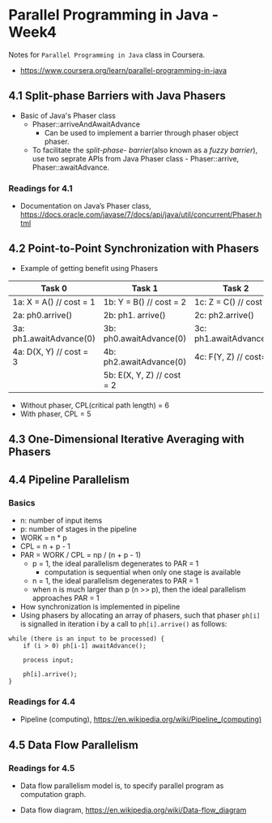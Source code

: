 # Parallel Programming in Java - Week4

Notes for `Parallel Programming in Java` class in Coursera.

- https://www.coursera.org/learn/parallel-programming-in-java

## 4.1 Split-phase Barriers with Java Phasers

- Basic of Java's Phaser class
  - Phaser::arriveAndAwaitAdvance
    - Can be used to implement a barrier through phaser object phaser.
  - To facilitate the *split-phase- barrier*(also known as a *fuzzy barrier*), use two seprate APIs from Java Phaser class - Phaser::arrive, Phaser::awaitAdvance.

### Readings for 4.1

- Documentation on Java’s Phaser class, https://docs.oracle.com/javase/7/docs/api/java/util/concurrent/Phaser.html

## 4.2 Point-to-Point Synchronization with Phasers

- Example of getting benefit using Phasers

| Task 0                  | Task 1                     | Task 2                  |
| ----------------------- | -------------------------- | ----------------------- |
| 1a: X = A() // cost = 1 | 1b: Y = B() // cost = 2    | 1c: Z = C() // cost = 3 |
| 2a: ph0.arrive()        | 2b: ph1. arrive()          | 2c: ph2.arrive()        |
| 3a: ph1.awaitAdvance(0) | 3b: ph0.awaitAdvance(0)    | 3c: ph1.awaitAdvance(0) |
| 4a: D(X, Y) // cost = 3 | 4b: ph2.awaitAdvance(0)    | 4c: F(Y, Z) // cost= 1  |
|                         | 5b: E(X, Y, Z) // cost = 2 |                         |

- Without phaser, CPL(critical path length) = 6
- With phaser, CPL = 5

## 4.3 One-Dimensional Iterative Averaging with Phasers

## 4.4 Pipeline Parallelism

### Basics

- n: number of input items
- p: number of stages in the pipeline
- WORK = n * p
- CPL = n + p - 1
- PAR = WORK / CPL = np / (n + p - 1)
  - p = 1, the ideal parallelism degenerates to PAR = 1
    - computation is sequential when only one stage is available
  - n = 1, the ideal parallelism degenerates to PAR = 1
  - when n is much larger than p (n >> p), then the ideal parallelism approaches PAR = 1
- How synchronization is implemented in pipeline
- Using phasers by allocating an array of phasers, such that phaser `ph[i]` is signalled in iteration i by a call to `ph[i].arrive()` as follows:

```
while (there is an input to be processed) {
    if (i > 0) ph[i-1] awaitAdvance();

    process input;

    ph[i].arrive();
}
```

### Readings for 4.4

- Pipeline (computing), https://en.wikipedia.org/wiki/Pipeline_(computing)

## 4.5 Data Flow Parallelism

### Readings for 4.5

- Data flow parallelism model is, to specify parallel program as computation graph.

- Data flow diagram, https://en.wikipedia.org/wiki/Data-flow_diagram